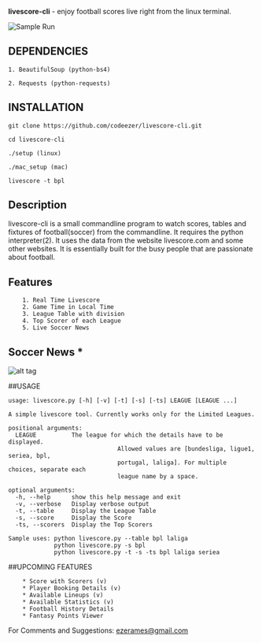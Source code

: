 <b>livescore-cli</b> - enjoy football scores live right from the linux terminal.

![Sample Run](http://i.imgur.com/yDR7Bxs.jpg)
    
## DEPENDENCIES
    
    1. BeautifulSoup (python-bs4)

    2. Requests (python-requests)
    

## INSTALLATION

    git clone https://github.com/codeezer/livescore-cli.git
  
    cd livescore-cli
    
    ./setup (linux)

    ./mac_setup (mac)
    
    livescore -t bpl 


## Description

livescore-cli is a small commandline program to watch scores, tables and fixtures of football(soccer) from the commandline. It requires the python interpreter(2). It uses the data from the website livescore.com and some other websites. It is essentially built for the busy people that are passionate about football.

## Features

        1. Real Time Livescore
        2. Game Time in Local Time 
        3. League Table with division
        4. Top Scorer of each League
        5. Live Soccer News

## Soccer News *

![alt tag](http://i.imgur.com/P6d8Qgz.jpg)


##USAGE

    usage: livescore.py [-h] [-v] [-t] [-s] [-ts] LEAGUE [LEAGUE ...]
    
    A simple livescore tool. Currently works only for the Limited Leagues.
    
    positional arguments:
      LEAGUE          The league for which the details have to be displayed.
                                   Allowed values are [bundesliga, ligue1, seriea, bpl,
                                   portugal, laliga]. For multiple choices, separate each
                                   league name by a space.

    optional arguments:
      -h, --help      show this help message and exit
      -v, --verbose   Display verbose output
      -t, --table     Display the League Table
      -s, --score     Display the Score
      -ts, --scorers  Display the Top Scorers
    
    Sample uses: python livescore.py --table bpl laliga
                 python livescore.py -s bpl
                 python livescore.py -t -s -ts bpl laliga seriea

##UPCOMING FEATURES

        * Score with Scorers (v)
        * Player Booking Details (v)
        * Available Lineups (v)
        * Available Statistics (v)
        * Football History Details
        * Fantasy Points Viewer

For Comments and Suggestions: ezerames@gmail.com
